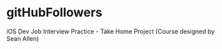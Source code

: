 # gitHubFollowers
iOS Dev Job Interview Practice - Take Home Project (Course designed by Sean Allen)
